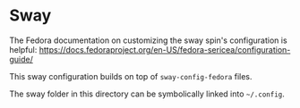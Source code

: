# Sway

The Fedora documentation on customizing the sway spin's configuration is helpful: https://docs.fedoraproject.org/en-US/fedora-sericea/configuration-guide/

This sway configuration builds on top of `sway-config-fedora` files.

The sway folder in this directory can be symbolically linked into `~/.config`.
